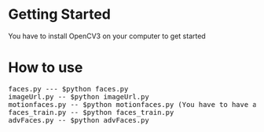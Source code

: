 # Getting Started
You have to install OpenCV3 on your computer to get started
# How to use
<pre>
faces.py --- $python faces.py <image>
imageUrl.py -- $python imageUrl.py <your image URL> 
motionfaces.py -- $python motionfaces.py (You have to have a internal or external camera)
faces_train.py -- $python faces_train.py 
advFaces.py -- $python advFaces.py <image>
</pre>

